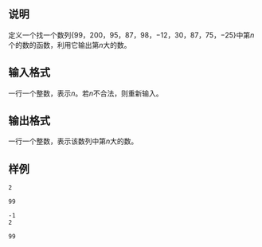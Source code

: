 <h2>说明</h2>

定义一个找一个数列{$99$，$200$，$95$，$87$，$98$，$-12$，$30$，$87$，$75$，$-25$}中第$n$个的数的函数，利用它输出第$n$大的数。

<h2>输入格式</h2>

一行一个整数，表示$n$。若$n$不合法，则重新输入。

<h2>输出格式</h2>

一行一个整数，表示该数列中第$n$大的数。

<h2>样例</h2>

```input1
2
```

```output1
99
```

```input2
-1
2
```

```output2
99
```

